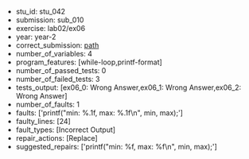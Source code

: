 - stu_id: stu_042	       
- submission: sub_010
- exercise: lab02/ex06
- year: year-2
- correct_submission: [path](https://github.com/pmorvalho/C-Pack-IPAs/blob/main/correct_submissions/year-2/lab02/ex06/ex06-stu_042-sub_009)
- number_of_variables: 4
- program_features: [while-loop,printf-format] 
- number_of_passed_tests: 0
- number_of_failed_tests: 3
- tests_output: [ex06_0: Wrong Answer,ex06_1: Wrong Answer,ex06_2: Wrong Answer]
- number_of_faults: 1
- faults: ['printf("min: %.1f, max: %.1f\n", min, max);']
- faulty_lines: [24]
- fault_types: [Incorrect Output]
- repair_actions: [Replace] 
- suggested_repairs: ['printf("min: %f, max: %f\n", min, max);']
